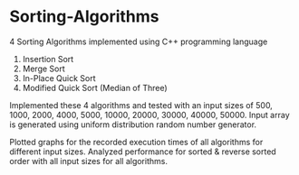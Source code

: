 # Sorting-Algorithms
4 Sorting Algorithms implemented using C++ programming language
1) Insertion Sort
2) Merge Sort
3) In-Place Quick Sort
4) Modified Quick Sort (Median of Three)

Implemented these 4 algorithms and tested with an input sizes of 500, 1000, 2000, 4000, 5000, 10000, 20000, 30000, 40000, 50000.
Input array is generated using uniform distribution random number generator.

Plotted graphs for the recorded execution times of all algorithms for different input sizes.
Analyzed performance for sorted & reverse sorted order with all input sizes for all algorithms.
